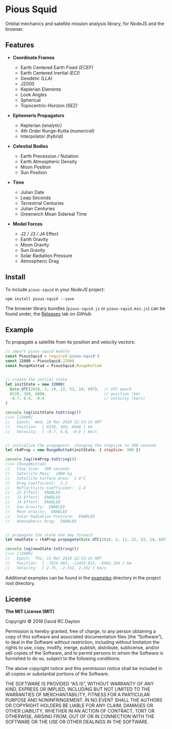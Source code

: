 # Pious Squid

Orbital mechanics and satellite mission analysis library, for NodeJS and the
browser.

## Features

+ **Coordinate Frames**
    - Earth Centered Earth Fixed *(ECEF)*
    - Earth Centered Inertial *(ECI)*
    - Geodetic *(LLA)*
    - J2000
    - Keplerian Elements
    - Look Angles
    - Spherical
    - Topocentric-Horizon *(SEZ)*

+ **Ephemeris Propagators**
    - Keplerian *(analytic)*
    - 4th Order Runge-Kutta *(numerical)*
    - Interpolator *(hybrid)*

+ **Celestial Bodies**
    - Earth Precession / Nutation
    - Earth Atmospheric Density
    - Moon Position
    - Sun Position

+ **Time**
    - Julian Date
    - Leap Seconds
    - Terrestrial Centuries
    - Julian Centuries
    - Greenwich Mean Sidereal Time

+ **Model Forces**
    - J2 / J3 / J4 Effect
    - Earth Gravity
    - Moon Gravity
    - Sun Gravity
    - Solar Radiation Pressure
    - Atmospheric Drag

## Install

To include `pious-squid` in your *NodeJS* project:

    npm install pious-squid --save

The browser library bundles (`pious-squid.js` or `pious-squid.min.js`) can be
found under, the 
[Releases](https://github.com/david-rc-dayton/pious-squid/releases)
tab on *GitHub*.

## Example

To propagate a satellite from its position and velocity vectors:

```javascript
// import pious-squid module
const PiousSquid = require('pious-squid')
const J2000 = PiousSquid.J2000
const RungeKutta4 = PiousSquid.RungeKutta4


// create the initial state
let initState = new J2000(
  Date.UTC(2010, 2, 10, 22, 53, 14, 697),  // UTC epoch
  8228, 389, 6888,                         // position (km)
  -0.7, 6.6, -0.6                          // velocity (km/s)
)

console.log(initState.toString())
//=> [J2000]
//   Epoch:  Wed, 10 Mar 2010 22:53:14 GMT
//   Position:  [ 8228, 389, 6888 ] km
//   Velocity:  [ -0.7, 6.6, -0.6 ] km/s


// initialize the propagator, changing the stepsize to 300 seconds
let rk4Prop = new RungeKutta4(initState, { stepSize: 300 })

console.log(rk4Prop.toString())
//=> [RungeKutta4]
//   Step Size:  300 seconds
//   Satellite Mass:  1000 kg
//   Satellite Surface Area:  1 m^2
//   Drag Coefficient:  2.2
//   Reflectivity Coefficient:  1.4
//   J2 Effect:  ENABLED
//   J3 Effect:  ENABLED
//   J4 Effect:  ENABLED
//   Sun Gravity:  ENABLED
//   Moon Gravity:  ENABLED
//   Solar Radiation Pressure:  ENABLED
//   Atmospheric Drag:  ENABLED


// propagate the state one day forward
let newState = rk4Prop.propagate(Date.UTC(2010, 2, 11, 22, 53, 14, 697))

console.log(newState.toString())
//=> [J2000]
//   Epoch:  Thu, 11 Mar 2010 22:53:14 GMT
//   Position:  [ -7924.483, -12493.015, -6492.194 ] km
//   Velocity:  [ 2.75, -2.552, 2.332 ] km/s
```

Additional examples can be found in the 
[examples](https://github.com/david-rc-dayton/pious-squid/tree/master/examples)
directory in the project root directory.

## License

**The MIT License (MIT)**

Copyright © 2018 David RC Dayton

Permission is hereby granted, free of charge, to any person obtaining a copy of
this software and associated documentation files (the “Software”), to deal in
the Software without restriction, including without limitation the rights to
use, copy, modify, merge, publish, distribute, sublicense, and/or sell copies
of the Software, and to permit persons to whom the Software is furnished to do
so, subject to the following conditions:

The above copyright notice and this permission notice shall be included in all
copies or substantial portions of the Software.

THE SOFTWARE IS PROVIDED “AS IS”, WITHOUT WARRANTY OF ANY KIND, EXPRESS OR
IMPLIED, INCLUDING BUT NOT LIMITED TO THE WARRANTIES OF MERCHANTABILITY,
FITNESS FOR A PARTICULAR PURPOSE AND NONINFRINGEMENT. IN NO EVENT SHALL THE
AUTHORS OR COPYRIGHT HOLDERS BE LIABLE FOR ANY CLAIM, DAMAGES OR OTHER
LIABILITY, WHETHER IN AN ACTION OF CONTRACT, TORT OR OTHERWISE, ARISING FROM,
OUT OF OR IN CONNECTION WITH THE SOFTWARE OR THE USE OR OTHER DEALINGS IN THE
SOFTWARE.
